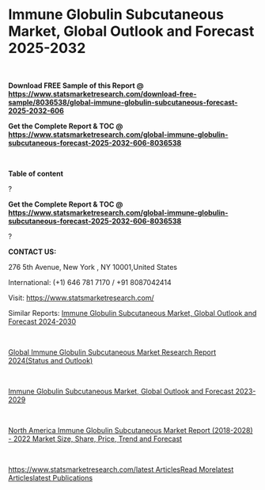<h1>Immune Globulin Subcutaneous Market, Global Outlook and Forecast 2025-2032</h1><br/><p><strong>Download FREE Sample of this Report @ <a href="https://www.statsmarketresearch.com/download-free-sample/8036538/global-immune-globulin-subcutaneous-forecast-2025-2032-606">https://www.statsmarketresearch.com/download-free-sample/8036538/global-immune-globulin-subcutaneous-forecast-2025-2032-606</a></strong></p>
 
 
 
 <div><b>Get the Complete Report & TOC @ <a href="https://www.statsmarketresearch.com/global-immune-globulin-subcutaneous-forecast-2025-2032-606-8036538">https://www.statsmarketresearch.com/global-immune-globulin-subcutaneous-forecast-2025-2032-606-8036538</a></b></div>
 
 
 
 <p><br />
 
 <b>Table of content</b></p>
 
 
 
 <p>? </p>
 
 
 
 <div><b>Get the Complete Report & TOC @ <a href="https://www.statsmarketresearch.com/global-immune-globulin-subcutaneous-forecast-2025-2032-606-8036538">https://www.statsmarketresearch.com/global-immune-globulin-subcutaneous-forecast-2025-2032-606-8036538</a></b></div>
 
 
 
 <p>? </p>
 
 
 
 <p><b>CONTACT US:</b><br />
 
 276 5th Avenue, New York , NY 10001,United States<br />
 
 International: (+1) 646 781 7170 / +91 8087042414<br />
 
 Visit: <a href="https://www.statsmarketresearch.com/">https://www.statsmarketresearch.com/</a><br />
 
 Similar Reports: <a href="https://www.statsmarketresearch.com/global-immune-globulin-subcutaneous-forecast-2025-2032-606-8036538">Immune Globulin Subcutaneous Market, Global Outlook and Forecast 2024-2030</a><br />
 
 <br />
 
 <a href="https://www.statsmarketresearch.com/global-immune-globulin-subcutaneous-forecast-2025-2032-606-8036538">Global Immune Globulin Subcutaneous Market Research Report 2024(Status and Outlook)</a><br />
 
 <br />
 
 <a href="https://www.statsmarketresearch.com/global-immune-globulin-subcutaneous-forecast-2025-2032-606-8036538">Immune Globulin Subcutaneous Market, Global Outlook and Forecast 2023-2029</a><br />
 
 <br />
 
 <a href="https://www.statsmarketresearch.com/global-immune-globulin-subcutaneous-forecast-2025-2032-606-8036538">North America Immune Globulin Subcutaneous Market Report (2018-2028) - 2022 Market Size, Share, Price, Trend and Forecast</a><br />
 
 <br />
 
 <a href="https://gyeongbokgung.com">https://www.statsmarketresearch.com/</a><a href="https://hallyeomaritime.com">latest Articles</a><a href="https://jingwansa.com">Read More</a><a href="https://nguoiviet.jp/">latest Articles</a><a href="https://www.intelmarketresearch.com/">latest Publications</a></p>